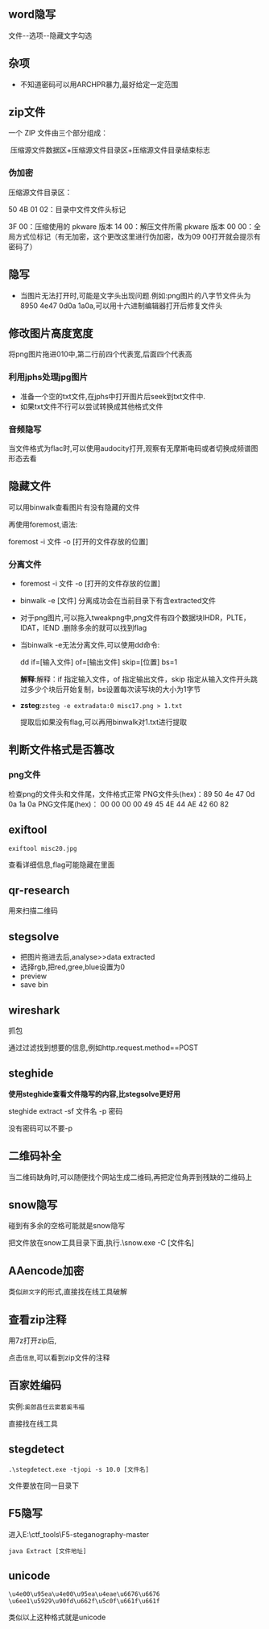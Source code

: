 ## word隐写

文件--选项--隐藏文字勾选

## 杂项

- 不知道密码可以用ARCHPR暴力,最好给定一定范围

## zip文件

一个 ZIP 文件由三个部分组成：
    

​    压缩源文件数据区+压缩源文件目录区+压缩源文件目录结束标志

### 伪加密

压缩源文件目录区：

50 4B 01 02：目录中文件文件头标记

3F 00：压缩使用的 pkware 版本 
14 00：解压文件所需 pkware 版本 
00 00：全局方式位标记（有无加密，这个更改这里进行伪加密，改为09 00打开就会提示有密码了）

## 隐写

- 当图片无法打开时,可能是文字头出现问题.例如:png图片的八字节文件头为8950 4e47 0d0a 1a0a,可以用十六进制编辑器打开后修复文件头

## 修改图片高度宽度

将png图片拖进010中,第二行前四个代表宽,后面四个代表高

### 利用jphs处理jpg图片

- 准备一个空的txt文件,在jphs中打开图片后seek到txt文件中.
- 如果txt文件不行可以尝试转换成其他格式文件

### 音频隐写

当文件格式为flac时,可以使用audocity打开,观察有无摩斯电码或者切换成频谱图形态去看

## 隐藏文件

可以用binwalk查看图片有没有隐藏的文件

再使用foremost,语法:

foremost -i 文件 -o [打开的文件存放的位置]

### 分离文件

- foremost -i 文件 -o [打开的文件存放的位置]

- binwalk -e [文件]       分离成功会在当前目录下有含extracted文件

- 对于png图片,可以拖入tweakpng中,png文件有四个数据块IHDR，PLTE，IDAT，IEND .删除多余的就可以找到flag

- 当binwalk -e无法分离文件,可以使用dd命令:

	dd if=[输入文件] of=[输出文件] skip=[位置] bs=1

	**解释**:解释：if 指定输入文件，of 指定输出文件，skip 指定从输入文件开头跳过多少个块后开始复制，bs设置每次读写块的大小为1字节

- **zsteg**:`zsteg -e extradata:0 misc17.png > 1.txt`

	提取后如果没有flag,可以再用binwalk对1.txt进行提取

## 判断文件格式是否篡改

### png文件

检查png的文件头和文件尾，文件格式正常 PNG文件头(hex)：89 50 4e 47 0d 0a 1a 0a PNG文件尾(hex)： 00 00 00 00 49 45 4E 44 AE 42 60 82 

## exiftool

`exiftool misc20.jpg`

查看详细信息,flag可能隐藏在里面

## qr-research

用来扫描二维码

## stegsolve

- 把图片拖进去后,analyse>>data extracted
- 选择rgb,把red,gree,blue设置为0
- preview
- save bin

## wireshark

抓包

通过过滤找到想要的信息,例如http.request.method==POST

## steghide

**使用steghide查看文件隐写的内容,比stegsolve更好用**

steghide extract -sf 文件名 -p 密码

没有密码可以不要-p



## 二维码补全

当二维码缺角时,可以随便找个网站生成二维码,再把定位角弄到残缺的二维码上



## snow隐写

碰到有多余的空格可能就是snow隐写

把文件放在snow工具目录下面,执行.\snow.exe -C [文件名]



## AAencode加密

类似`颜文字`的形式,直接找在线工具破解



## 查看zip注释

用7z打开zip后,

点击`信息`,可以看到zip文件的注释



## 百家姓编码

实例:`奚郎昌任云窦葛奚韦福`

直接找在线工具



## stegdetect

`.\stegdetect.exe -tjopi -s 10.0 [文件名]`

文件要放在同一目录下



## F5隐写

进入E:\ctf_tools\F5-steganography-master

`java Extract [文件地址]`



## unicode

`\u4e00\u95ea\u4e00\u95ea\u4eae\u6676\u6676 \u6ee1\u5929\u90fd\u662f\u5c0f\u661f\u661f`

类似以上这种格式就是unicode

